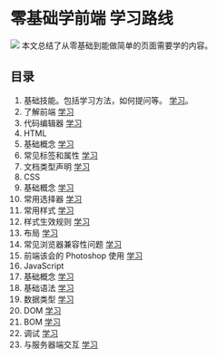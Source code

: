 # 零基础学前端 学习路线
![](http://upload-images.jianshu.io/upload_images/16777-88d2ae06abb6d5bc.jpg?imageMogr2/auto-orient/strip%7CimageView2/2/w/1240)
本文总结了从零基础到能做简单的页面需要学的内容。

## 目录
1. 基础技能。包括学习方法，如何提问等。 [学习](http://www.jianshu.com/p/fec04c24afb5)。
1. 了解前端 [学习](http://www.jianshu.com/p/7d9d9520c942)
1. 代码编辑器 [学习](http://www.jianshu.com/p/f091e22edaa0)
1. HTML
  1. 基础概念 [学习](http://www.jianshu.com/p/a472ba13dbbd)
  1. 常见标签和属性 [学习](http://www.jianshu.com/p/30d5aa0e2e31)
  1. 文档类型声明 [学习](http://www.jianshu.com/p/e839e2dcfbd4)
1. CSS
  1. 基础概念 [学习](http://www.jianshu.com/p/386c418edb58)
  1. 常用选择器 [学习](http://www.jianshu.com/p/958251e5d14e)
  1. 常用样式 [学习](http://www.jianshu.com/p/dc67a49751fe)
  1. 样式生效规则 [学习](http://www.jianshu.com/p/b4ec21f31ce1)
  1. 布局 [学习](http://www.jianshu.com/p/231be0ed4cc4)
  1. 常见浏览器兼容性问题 [学习](http://www.jianshu.com/p/ed1c5a50a663)
1. 前端该会的 Photoshop 使用 [学习](http://www.jianshu.com/p/d78f81f2d7a3)
1. JavaScript
  1. 基础概念 [学习](http://www.jianshu.com/p/a0bfe567c6a6)
  1. 基础语法 [学习](http://www.jianshu.com/p/ce9eb5a485e6)
  1. 数据类型 [学习](http://www.jianshu.com/p/27600f8972fb)
  1. DOM [学习](http://www.jianshu.com/p/38de0c69daa8)
  1. BOM [学习](http://www.jianshu.com/p/d82b2f9fd3f3)
  1. 调试 [学习](http://www.jianshu.com/p/a237274b3d16)
  1. 与服务器端交互 [学习](http://www.jianshu.com/p/76e2c586debc) 
